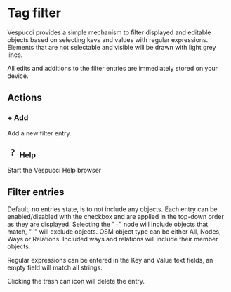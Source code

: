 # Tag filter

Vespucci provides a simple mechanism to filter displayed and editable objects based on selecting kevs and values with regular expressions. Elements that are not selectable and visible will be drawn with light grey lines.

All edits and additions to the filter entries are immediately stored on your device.

## Actions  

### + Add

Add a new filter entry.

### ![Help](../images/menu_help.png) Help

Start the Vespucci Help browser

## Filter entries

Default, no entries state, is to not include any objects. Each entry can be enabled/disabled with the checkbox and are applied in the top-down order as they are displayed. Selecting the "+" node will include objects that match, "-" will exclude objects. OSM object type can be either All, Nodes, Ways or Relations. Included ways and relations will include their member objects.

Regular expressions can be entered in the Key and Value text fields, an empty field will match all strings.

Clicking the trash can icon will delete the entry.
  
